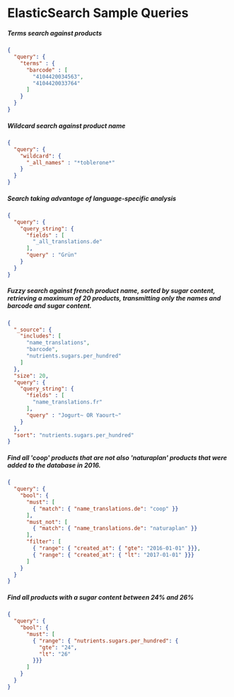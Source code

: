 # ElasticSearch Sample Queries

##### Terms search against products

```json
{
  "query": {
    "terms" : {
      "barcode" : [
        "4104420034563",
        "4104420033764"
      ]
    }
  }
}
```

##### Wildcard search against product name

```json
{
  "query": {
    "wildcard": {
      "_all_names" : "*toblerone*"
    }
  }
}
```

##### Search taking advantage of language-specific analysis

```json
{
  "query": {
    "query_string": {
      "fields" : [
        "_all_translations.de"
      ],
      "query" : "Grün"
    }
  }
}
```

##### Fuzzy search against french product name, sorted by sugar content, retrieving a maximum of 20 products, transmitting only the names and barcode and sugar content.

```json
{
  "_source": {
    "includes": [
      "name_translations",
      "barcode",
      "nutrients.sugars.per_hundred"
    ]
  },
  "size": 20,
  "query": {
    "query_string": {
      "fields" : [
        "name_translations.fr"
      ],
      "query" : "Jogurt~ OR Yaourt~"
    }
  },
  "sort": "nutrients.sugars.per_hundred"
}
```

##### Find all 'coop' products that are not also 'naturaplan' products that were added to the database in 2016.

```json
{
  "query": {
    "bool": {
      "must": [
        { "match": { "name_translations.de": "coop" }}
      ],
      "must_not": [
        { "match": { "name_translations.de": "naturaplan" }}
      ],
      "filter": [
        { "range": { "created_at": { "gte": "2016-01-01" }}},
        { "range": { "created_at": { "lt": "2017-01-01" }}}
      ]
    }
  }
}
```

##### Find all products with a sugar content between 24% and 26%

```json
{
  "query": {
    "bool": {
      "must": [
        { "range": { "nutrients.sugars.per_hundred": {
          "gte": "24",
          "lt": "26"
        }}}
      ]
    }
  }
}
```
